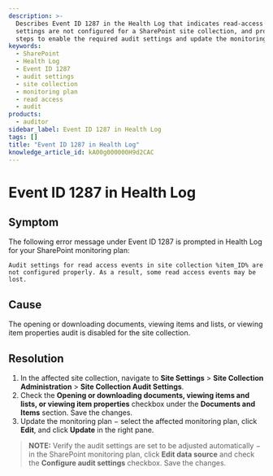 ```yaml
---
description: >-
  Describes Event ID 1287 in the Health Log that indicates read-access audit
  settings are not configured for a SharePoint site collection, and provides
  steps to enable the required audit settings and update the monitoring plan.
keywords:
  - SharePoint
  - Health Log
  - Event ID 1287
  - audit settings
  - site collection
  - monitoring plan
  - read access
  - audit
products:
  - auditor
sidebar_label: Event ID 1287 in Health Log
tags: []
title: "Event ID 1287 in Health Log"
knowledge_article_id: kA00g000000H9d2CAC
---
```


# Event ID 1287 in Health Log

## Symptom

The following error message under Event ID 1287 is prompted in Health Log for your SharePoint monitoring plan:

```
Audit settings for read access events in site collection %item_ID% are not configured properly. As a result, some read access events may be lost.
```

## Cause

The opening or downloading documents, viewing items and lists, or viewing item properties audit is disabled for the site collection.

## Resolution

1. In the affected site collection, navigate to **Site Settings** > **Site Collection Administration** > **Site Collection Audit Settings**.
2. Check the **Opening or downloading documents, viewing items and lists, or viewing item properties** checkbox under the **Documents and Items** section. Save the changes.
3. Update the monitoring plan − select the affected monitoring plan, click **Edit**, and click **Update** in the right pane.

> **NOTE:** Verify the audit settings are set to be adjusted automatically − in the SharePoint monitoring plan, click **Edit data source** and check the **Configure audit settings** checkbox. Save the changes.
